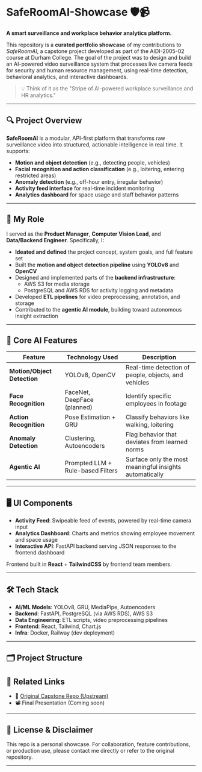 # SafeRoomAI-Showcase 🛡️📹

**A smart surveillance and workplace behavior analytics platform.**

This repository is a **curated portfolio showcase** of my contributions to *SafeRoomAI*, a capstone project developed as part of the AIDI-2005-02 course at Durham College. The goal of the project was to design and build an AI-powered video surveillance system that processes live camera feeds for security and human resource management, using real-time detection, behavioral analytics, and interactive dashboards.

> 💡 Think of it as the "Stripe of AI-powered workplace surveillance and HR analytics."

---

## 🔍 Project Overview

**SafeRoomAI** is a modular, API-first platform that transforms raw surveillance video into structured, actionable intelligence in real time. It supports:

- **Motion and object detection** (e.g., detecting people, vehicles)
- **Facial recognition and action classification** (e.g., loitering, entering restricted areas)
- **Anomaly detection** (e.g., off-hour entry, irregular behavior)
- **Activity feed interface** for real-time incident monitoring
- **Analytics dashboard** for space usage and staff behavior patterns

---

## 💼 My Role

I served as the **Product Manager**, **Computer Vision Lead**, and **Data/Backend Engineer**. Specifically, I:

- **Ideated and defined** the project concept, system goals, and full feature set
- Built the **motion and object detection pipeline** using **YOLOv8** and **OpenCV**
- Designed and implemented parts of the **backend infrastructure**:
  - AWS S3 for media storage
  - PostgreSQL and AWS RDS for activity logging and metadata
- Developed **ETL pipelines** for video preprocessing, annotation, and storage
- Contributed to the **agentic AI module**, building toward autonomous insight extraction

---

## 🧠 Core AI Features

| Feature                     | Technology Used                    | Description |
|----------------------------|-------------------------------------|-------------|
| **Motion/Object Detection** | YOLOv8, OpenCV                     | Real-time detection of people, objects, and vehicles |
| **Face Recognition**        | FaceNet, DeepFace (planned)        | Identify specific employees in footage |
| **Action Recognition**      | Pose Estimation + GRU              | Classify behaviors like walking, loitering |
| **Anomaly Detection**       | Clustering, Autoencoders           | Flag behavior that deviates from learned norms |
| **Agentic AI**              | Prompted LLM + Rule-based Filters  | Surface only the most meaningful insights automatically |

---

## 🖥️ UI Components

- **Activity Feed**: Swipeable feed of events, powered by real-time camera input
- **Analytics Dashboard**: Charts and metrics showing employee movement and space usage
- **Interactive API**: FastAPI backend serving JSON responses to the frontend dashboard

Frontend built in **React** + **TailwindCSS** by frontend team members.

---

## 🛠️ Tech Stack

- **AI/ML Models**: YOLOv8, GRU, MediaPipe, Autoencoders
- **Backend**: FastAPI, PostgreSQL (via AWS RDS), AWS S3
- **Data Engineering**: ETL scripts, video preprocessing pipelines
- **Frontend**: React, Tailwind, Chart.js
- **Infra**: Docker, Railway (dev deployment)

---

## 🗂️ Project Structure

## 🔗 Related Links

- 📎 [Original Capstone Repo (Upstream)](https://github.com/DC-Capstone1W25/SafeRoomAI)
- 📽️ Final Presentation (Coming soon)

---

## 📣 License & Disclaimer

This repo is a personal showcase. For collaboration, feature contributions, or production use, please contact me directly or refer to the original repository.

---

